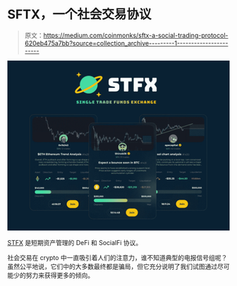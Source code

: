 # SFTX，一个社会交易协议

> 原文：<https://medium.com/coinmonks/sftx-a-social-trading-protocol-620eb475a7bb?source=collection_archive---------1----------------------->

![](img/d16e977e6a749666516c55ecfbe08a16.png)

[STFX](https://www.stfx.io/) 是短期资产管理的 DeFi 和 SocialFi 协议。

社会交易在 crypto 中一直吸引着人们的注意力，谁不知道典型的电报信号组呢？虽然公平地说，它们中的大多数最终都是骗局，但它充分说明了我们试图通过尽可能少的努力来获得更多的倾向。